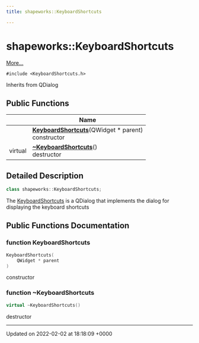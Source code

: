 ```yaml
---
title: shapeworks::KeyboardShortcuts

---
```


# shapeworks::KeyboardShortcuts



 [More...](#detailed-description)


`#include <KeyboardShortcuts.h>`

Inherits from QDialog

## Public Functions

|                | Name           |
| -------------- | -------------- |
| | **[KeyboardShortcuts](../Classes/classshapeworks_1_1KeyboardShortcuts.md#function-keyboardshortcuts)**(QWidget * parent)<br>constructor  |
| virtual | **[~KeyboardShortcuts](../Classes/classshapeworks_1_1KeyboardShortcuts.md#function-~keyboardshortcuts)**()<br>destructor  |

## Detailed Description

```cpp
class shapeworks::KeyboardShortcuts;
```


The [KeyboardShortcuts](../Classes/classshapeworks_1_1KeyboardShortcuts.md) is a QDialog that implements the dialog for displaying the keyboard shortcuts 

## Public Functions Documentation

### function KeyboardShortcuts

```cpp
KeyboardShortcuts(
    QWidget * parent
)
```

constructor 

### function ~KeyboardShortcuts

```cpp
virtual ~KeyboardShortcuts()
```

destructor 

-------------------------------

Updated on 2022-02-02 at 18:18:09 +0000
